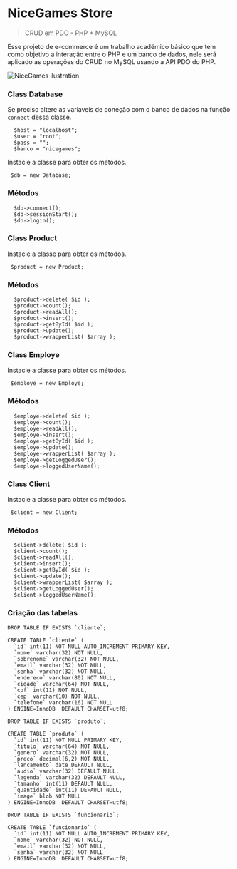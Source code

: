 # NiceGames Store
> CRUD em PDO - PHP + MySQL

Esse projeto de e-commerce é um trabalho académico básico que tem como objetivo a interação entre o PHP e um banco de dados, nele será aplicado as operações do CRUD no MySQL usando a API PDO do PHP.

![NiceGames ilustration](https://raw.githubusercontent.com/jeffersondanielss/nicegames/master/nicegames.png)

### Class Database
Se preciso altere as variaveis de coneção com o banco de dados na função `connect` dessa classe.

```
  $host = "localhost";
  $user = "root";
  $pass = "";
  $banco = "nicegames";
```

Instacie a classe para obter os métodos.

```
 $db = new Database;
```

### Métodos

```
  $db->connect();
  $db->sessionStart();
  $db->login();
```

### Class Product
Instacie a classe para obter os métodos.

```
 $product = new Product;
```

### Métodos

```
  $product->delete( $id );
  $product->count();
  $product->readAll();
  $product->insert();
  $product->getById( $id );
  $product->update();
  $product->wrapperList( $array );
```

### Class Employe
Instacie a classe para obter os métodos.

```
 $employe = new Employe;
```

### Métodos

```
  $employe->delete( $id );
  $employe->count();
  $employe->readAll();
  $employe->insert();
  $employe->getById( $id );
  $employe->update();
  $employe->wrapperList( $array );
  $employe->getLoggedUser();
  $employe->loggedUserName();
```

### Class Client
Instacie a classe para obter os métodos.

```
 $client = new Client;
```

### Métodos

```
  $client->delete( $id );
  $client->count();
  $client->readAll();
  $client->insert();
  $client->getById( $id );
  $client->update();
  $client->wrapperList( $array );
  $client->getLoggedUser();
  $client->loggedUserName();
```

### Criação das tabelas

```
DROP TABLE IF EXISTS `cliente`;

CREATE TABLE `cliente` (
  `id` int(11) NOT NULL AUTO_INCREMENT PRIMARY KEY,
  `nome` varchar(32) NOT NULL,
  `sobrenome` varchar(32) NOT NULL,
  `email` varchar(32) NOT NULL,
  `senha` varchar(32) NOT NULL,
  `endereco` varchar(80) NOT NULL,
  `cidade` varchar(64) NOT NULL,
  `cpf` int(11) NOT NULL,
  `cep` varchar(10) NOT NULL,
  `telefone` varchar(16) NOT NULL
) ENGINE=InnoDB  DEFAULT CHARSET=utf8;

DROP TABLE IF EXISTS `produto`;

CREATE TABLE `produto` (
  `id` int(11) NOT NULL PRIMARY KEY,
  `titulo` varchar(64) NOT NULL,
  `genero` varchar(32) NOT NULL,
  `preco` decimal(6,2) NOT NULL,
  `lancamento` date DEFAULT NULL,
  `audio` varchar(32) DEFAULT NULL,
  `legenda` varchar(32) DEFAULT NULL,
  `tamanho` int(11) DEFAULT NULL,
  `quantidade` int(11) DEFAULT NULL,
  `image` blob NOT NULL
) ENGINE=InnoDB  DEFAULT CHARSET=utf8;

DROP TABLE IF EXISTS `funcionario`;

CREATE TABLE `funcionario` (
  `id` int(11) NOT NULL AUTO_INCREMENT PRIMARY KEY,
  `nome` varchar(32) NOT NULL,
  `email` varchar(32) NOT NULL,
  `senha` varchar(32) NOT NULL
) ENGINE=InnoDB  DEFAULT CHARSET=utf8;
```